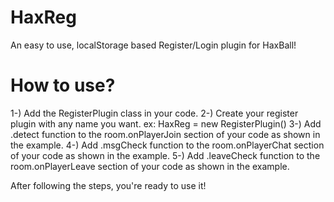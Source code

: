 # HaxReg
An easy to use, localStorage based Register/Login plugin for HaxBall!

# How to use?
1-) Add the RegisterPlugin class in your code.
2-) Create your register plugin with any name you want. ex: HaxReg = new RegisterPlugin()
3-) Add .detect function to the room.onPlayerJoin section of your code as shown in the example.
4-) Add .msgCheck function to the room.onPlayerChat section of your code as shown in the example.
5-) Add .leaveCheck function to the room.onPlayerLeave section of your code as shown in the example.

After following the steps, you're ready to use it!
